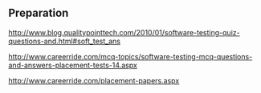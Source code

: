 ## Preparation ##

http://www.blog.qualitypointtech.com/2010/01/software-testing-quiz-questions-and.html#soft_test_ans

http://www.careerride.com/mcq-topics/software-testing-mcq-questions-and-answers-placement-tests-14.aspx

http://www.careerride.com/placement-papers.aspx

